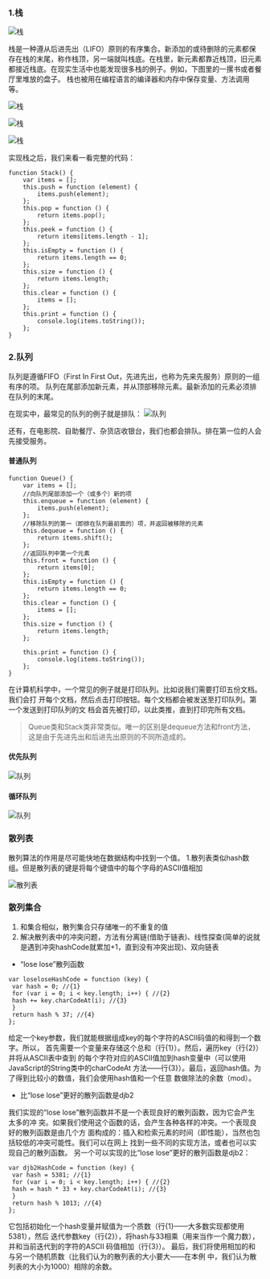 ### 1.栈
![栈](https://github.com/leesx/leesx.github.io/blob/master/img/stack1.png)

栈是一种遵从后进先出（LIFO）原则的有序集合。新添加的或待删除的元素都保存在栈的末尾，称作栈顶，另一端就叫栈底。在栈里，新元素都靠近栈顶，旧元素都接近栈底。在现实生活中也能发现很多栈的例子。例如，下图里的一摞书或者餐厅里堆放的盘子。
栈也被用在编程语言的编译器和内存中保存变量、方法调用等。

![栈](https://github.com/leesx/leesx.github.io/blob/master/img/stack2.png)

![栈](https://github.com/leesx/leesx.github.io/blob/master/img/stack3.png)

![栈](https://github.com/leesx/leesx.github.io/blob/master/img/stack4.png)


实现栈之后，我们来看一看完整的代码：
```
function Stack() {
    var items = [];
    this.push = function (element) {
        items.push(element);
    };
    this.pop = function () {
        return items.pop();
    };
    this.peek = function () {
        return items[items.length - 1];
    };
    this.isEmpty = function () {
        return items.length == 0;
    };
    this.size = function () {
        return items.length;
    };
    this.clear = function () {
        items = [];
    };
    this.print = function () {
        console.log(items.toString());
    };
}
```

### 2.队列

队列是遵循FIFO（First In First Out，先进先出，也称为先来先服务）原则的一组有序的项。
队列在尾部添加新元素，并从顶部移除元素。最新添加的元素必须排在队列的末尾。

在现实中，最常见的队列的例子就是排队：
![队列](https://github.com/leesx/leesx.github.io/blob/master/img/queue1.png)

还有，在电影院、自助餐厅、杂货店收银台，我们也都会排队。排在第一位的人会先接受服务。


#### 普通队列

```
function Queue() {
    var items = [];
    //向队列尾部添加一个（或多个）新的项
    this.enqueue = function (element) {
        items.push(element);
    };
    //移除队列的第一（即排在队列最前面的）项，并返回被移除的元素
    this.dequeue = function () {
        return items.shift();
    };
    //返回队列中第一个元素
    this.front = function () {
        return items[0];
    };
    this.isEmpty = function () {
        return items.length == 0;
    };
    this.clear = function () {
        items = [];
    };
    this.size = function () {
        return items.length;
    };
 
    this.print = function () {
        console.log(items.toString());
    };
}
```
在计算机科学中，一个常见的例子就是打印队列。比如说我们需要打印五份文档。我们会打
开每个文档，然后点击打印按钮。每个文档都会被发送至打印队列。第一个发送到打印队列的文
档会首先被打印，以此类推，直到打印完所有文档。

> Queue类和Stack类非常类似。唯一的区别是dequeue方法和front方法，这是由于先进先出和后进先出原则的不同所造成的。

#### 优先队列

![队列](https://github.com/leesx/leesx.github.io/blob/master/img/queue2.png)

#### 循环队列

![队列](https://github.com/leesx/leesx.github.io/blob/master/img/queue3.png)

### 散列表

散列算法的作用是尽可能快地在数据结构中找到一个值。
1.散列表类似hash数组。但是散列表的键是将每个键值中的每个字母的ASCII值相加

![散列表](https://github.com/leesx/leesx.github.io/blob/master/img/hashMap1.png)

### 散列集合

1. 和集合相似，散列集合只存储唯一的不重复的值
2. 解决散列表中的冲突问题，方法有分离链(借助于链表)、线性探查(简单的说就是遇到冲突hashCode就累加+1，直到没有冲突出现)、双向链表

-  “lose lose”散列函数

```
var loseloseHashCode = function (key) {
 var hash = 0; //{1}
 for (var i = 0; i < key.length; i++) { //{2}
 hash += key.charCodeAt(i); //{3}
 }
 return hash % 37; //{4}
};

```


给定一个key参数，我们就能根据组成key的每个字符的ASCII码值的和得到一个数字。所以，
首先需要一个变量来存储这个总和（行{1}）。然后，遍历key（行{2}）并将从ASCII表中查到
的每个字符对应的ASCII值加到hash变量中（可以使用JavaScript的String类中的charCodeAt
方法——行{3}）。最后，返回hash值。为了得到比较小的数值，我们会使用hash值和一个任意
数做除法的余数（mod）。

- 比“lose lose”更好的散列函数是djb2

我们实现的“lose lose”散列函数并不是一个表现良好的散列函数，因为它会产生太多的冲
突。如果我们使用这个函数的话，会产生各种各样的冲突。一个表现良好的散列函数是由几个方
面构成的：插入和检索元素的时间（即性能），当然也包括较低的冲突可能性。我们可以在网上
找到一些不同的实现方法，或者也可以实现自己的散列函数。
另一个可以实现的比“lose lose”更好的散列函数是djb2：
```
var djb2HashCode = function (key) {
 var hash = 5381; //{1}
 for (var i = 0; i < key.length; i++) { //{2}
 hash = hash * 33 + key.charCodeAt(i); //{3}
 }
 return hash % 1013; //{4}
};
```
它包括初始化一个hash变量并赋值为一个质数（行{1}——大多数实现都使用5381），然后
迭代参数key（行{2}），将hash与33相乘（用来当作一个魔力数），并和当前迭代到的字符的ASCII
码值相加（行{3}）。
最后，我们将使用相加的和与另一个随机质数（比我们认为的散列表的大小要大——在本例
中，我们认为散列表的大小为1000）相除的余数。
